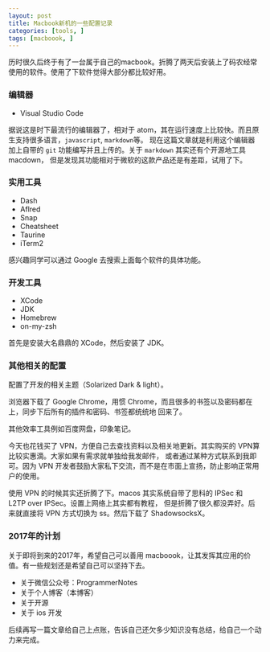 ```yaml
---
layout: post
title: Macbook新机的一些配置记录
categories: [tools, ]
tags: [macboook, ]
---
```



历时很久后终于有了一台属于自己的macbook。折腾了两天后安装上了码农经常使用的软件。使用了下软件觉得大部分都比较好用。

### 编辑器

+ Visual Studio Code

据说这是时下最流行的编辑器了，相对于 atom，其在运行速度上比较快。而且原生支持很多语言，`javascript`, `markdown`等。
现在这篇文章就是利用这个编辑器加上自带的 `git` 功能编写并且上传的。关于 `markdown` 其实还有个开源地工具 macdown，
但是发现其功能相对于微软的这款产品还是有差距，试用了下。

### 实用工具

+ Dash
+ Aflred
+ Snap
+ Cheatsheet
+ Taurine
+ iTerm2

感兴趣同学可以通过 Google 去搜索上面每个软件的具体功能。

### 开发工具

+ XCode
+ JDK
+ Homebrew
+ on-my-zsh

首先是安装大名鼎鼎的 XCode，然后安装了 JDK。

### 其他相关的配置

配置了开发的相关主题（Solarized Dark & light）。

浏览器下载了 Google Chrome，用惯 Chrome，而且很多的书签以及密码都在上，同步下后所有的插件和密码、书签都统统地
回来了。

其他效率工具例如百度网盘，印象笔记。

今天也花钱买了 VPN，方便自己去查找资料以及相关地更新。其实购买的 VPN算比较实惠滴。大家如果有需求就单独给我发邮件，
或者通过某种方式联系到我即可。因为 VPN 开发者鼓励大家私下交流，而不是在市面上宣扬，防止影响正常用户的使用。

使用 VPN 的时候其实还折腾了下。macos 其实系统自带了思科的 IPSec 和 L2TP over IPSec。设置上网络上其实都有教程，
但是折腾了很久都没弄好。后来就直接将 VPN 方式切换为 ss。然后下载了 ShadowsocksX。

### 2017年的计划

关于即将到来的2017年，希望自己可以善用 macboook，让其发挥其应用的价值。有一些规划还是希望自己可以坚持下去。

+ 关于微信公众号：ProgrammerNotes
+ 关于个人博客（本博客）
+ 关于开源
+ 关于 ios 开发

后续再写一篇文章给自己上点账，告诉自己还欠多少知识没有总结，给自己一个动力来完成。
